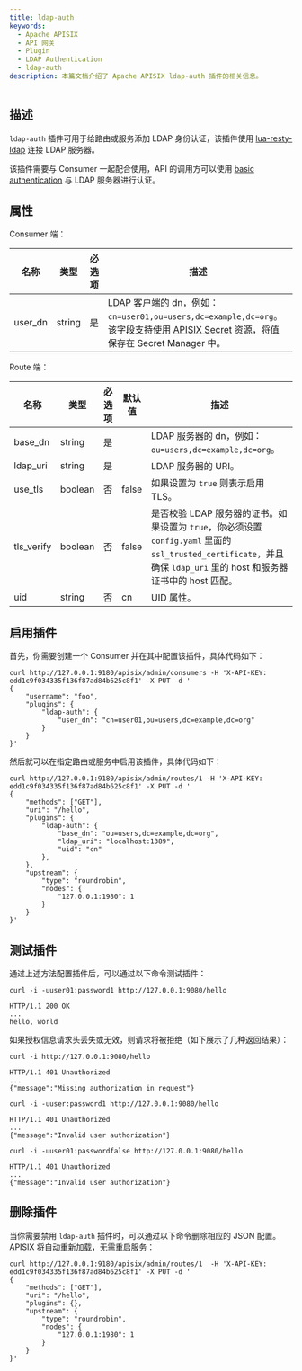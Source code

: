 ```yaml
---
title: ldap-auth
keywords:
  - Apache APISIX
  - API 网关
  - Plugin
  - LDAP Authentication
  - ldap-auth
description: 本篇文档介绍了 Apache APISIX ldap-auth 插件的相关信息。
---
```


<!--
#
# Licensed to the Apache Software Foundation (ASF) under one or more
# contributor license agreements.  See the NOTICE file distributed with
# this work for additional information regarding copyright ownership.
# The ASF licenses this file to You under the Apache License, Version 2.0
# (the "License"); you may not use this file except in compliance with
# the License.  You may obtain a copy of the License at
#
#     http://www.apache.org/licenses/LICENSE-2.0
#
# Unless required by applicable law or agreed to in writing, software
# distributed under the License is distributed on an "AS IS" BASIS,
# WITHOUT WARRANTIES OR CONDITIONS OF ANY KIND, either express or implied.
# See the License for the specific language governing permissions and
# limitations under the License.
#
-->

## 描述

`ldap-auth` 插件可用于给路由或服务添加 LDAP 身份认证，该插件使用 [lua-resty-ldap](https://github.com/api7/lua-resty-ldap) 连接 LDAP 服务器。

该插件需要与 Consumer 一起配合使用，API 的调用方可以使用 [basic authentication](https://en.wikipedia.org/wiki/Basic_access_authentication) 与 LDAP 服务器进行认证。

## 属性

Consumer 端：

| 名称    | 类型   | 必选项 | 描述                                                                      |
| ------- | ------ | -------- | -------------------------------------------------------------------------------- |
| user_dn | string | 是     | LDAP 客户端的 dn，例如：`cn=user01,ou=users,dc=example,dc=org`。该字段支持使用 [APISIX Secret](../terminology/secret.md) 资源，将值保存在 Secret Manager 中。 |

Route 端：

| 名称     | 类型    | 必选项 | 默认值 | 描述                                                            |
|----------|---------|----------|---------|------------------------------------------------------------------------|
| base_dn  | string  | 是     |         | LDAP 服务器的 dn，例如：`ou=users,dc=example,dc=org`。|
| ldap_uri | string  | 是     |         | LDAP 服务器的 URI。                                                |
| use_tls  | boolean | 否    | false  | 如果设置为 `true` 则表示启用 TLS。                                             |
| tls_verify| boolean  | 否     | false        | 是否校验 LDAP 服务器的证书。如果设置为 `true`，你必须设置 `config.yaml` 里面的 `ssl_trusted_certificate`，并且确保 `ldap_uri` 里的 host 和服务器证书中的 host 匹配。 |
| uid      | string  | 否    | cn    | UID 属性。                                                         |

## 启用插件

首先，你需要创建一个 Consumer 并在其中配置该插件，具体代码如下：

```shell
curl http://127.0.0.1:9180/apisix/admin/consumers -H 'X-API-KEY: edd1c9f034335f136f87ad84b625c8f1' -X PUT -d '
{
    "username": "foo",
    "plugins": {
        "ldap-auth": {
            "user_dn": "cn=user01,ou=users,dc=example,dc=org"
        }
    }
}'
```

然后就可以在指定路由或服务中启用该插件，具体代码如下：

```shell
curl http://127.0.0.1:9180/apisix/admin/routes/1 -H 'X-API-KEY: edd1c9f034335f136f87ad84b625c8f1' -X PUT -d '
{
    "methods": ["GET"],
    "uri": "/hello",
    "plugins": {
        "ldap-auth": {
            "base_dn": "ou=users,dc=example,dc=org",
            "ldap_uri": "localhost:1389",
            "uid": "cn"
        },
    },
    "upstream": {
        "type": "roundrobin",
        "nodes": {
            "127.0.0.1:1980": 1
        }
    }
}'
```

## 测试插件

通过上述方法配置插件后，可以通过以下命令测试插件：

```shell
curl -i -uuser01:password1 http://127.0.0.1:9080/hello
```

```shell
HTTP/1.1 200 OK
...
hello, world
```

如果授权信息请求头丢失或无效，则请求将被拒绝（如下展示了几种返回结果）：

```shell
curl -i http://127.0.0.1:9080/hello
```

```shell
HTTP/1.1 401 Unauthorized
...
{"message":"Missing authorization in request"}
```

```shell
curl -i -uuser:password1 http://127.0.0.1:9080/hello
```

```shell
HTTP/1.1 401 Unauthorized
...
{"message":"Invalid user authorization"}
```

```shell
curl -i -uuser01:passwordfalse http://127.0.0.1:9080/hello
```

```shell
HTTP/1.1 401 Unauthorized
...
{"message":"Invalid user authorization"}
```

## 删除插件

当你需要禁用 `ldap-auth` 插件时，可以通过以下命令删除相应的 JSON 配置。APISIX 将自动重新加载，无需重启服务：

```shell
curl http://127.0.0.1:9180/apisix/admin/routes/1  -H 'X-API-KEY: edd1c9f034335f136f87ad84b625c8f1' -X PUT -d '
{
    "methods": ["GET"],
    "uri": "/hello",
    "plugins": {},
    "upstream": {
        "type": "roundrobin",
        "nodes": {
            "127.0.0.1:1980": 1
        }
    }
}'
```
